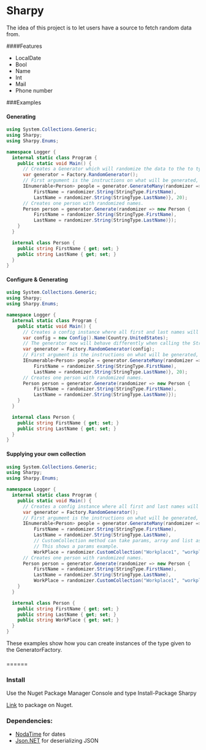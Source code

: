 # Sharpy

The idea of this project is to let users have a source to fetch random data from.

####Features

* LocalDate
* Bool
* Name
* Int
* Mail
* Phone number

###Examples
#### Generating
```C#
using System.Collections.Generic;
using Sharpy;
using Sharpy.Enums;

namespace Logger {
  internal static class Program {
    public static void Main() {
      // Creates a Generator which will randomize the data to the to type returned in the methods used.
      var generator = Factory.RandomGenerator();
      // First argument is the instructions on what will be generated, second argument is the Count of the IEnumerable.
      IEnumerable<Person> people = generator.GenerateMany(randomizer => new Person {
          FirstName = randomizer.String(StringType.FirstName),
          LastName = randomizer.String(StringType.LastName)}, 20);
      // Creates one person with randomized names.
      Person person = generator.Generate(randomizer => new Person {
          FirstName = randomizer.String(StringType.FirstName),
          LastName = randomizer.String(StringType.LastName)});
    }
  }

  internal class Person {
    public string FirstName { get; set; }
    public string LastName { get; set; }
  }
}
```
#### Configure & Generating
```C#
using System.Collections.Generic;
using Sharpy;
using Sharpy.Enums;

namespace Logger {
  internal static class Program {
    public static void Main() {
      // Creates a config instance where all first and last names will be limited to common names in the United States.
      var config = new Config().Name(Country.UnitedStates);
      // The generator now will behave differently when calling the String method  from randomizer using argument for last and first names.
      var generator = Factory.RandomGenerator(config);
      // First argument is the instructions on what will be generated, second argument is the Count of the IEnumerable.
      IEnumerable<Person> people = generator.GenerateMany(randomizer => new Person {
          FirstName = randomizer.String(StringType.FirstName),
          LastName = randomizer.String(StringType.LastName)}, 20);
      // Creates one person with randomized names.
      Person person = generator.Generate(randomizer => new Person {
          FirstName = randomizer.String(StringType.FirstName),
          LastName = randomizer.String(StringType.LastName)});
    }
  }

  internal class Person {
    public string FirstName { get; set; }
    public string LastName { get; set; }
  }
}
```
#### Supplying your own collection
```C#
using System.Collections.Generic;
using Sharpy;
using Sharpy.Enums;

namespace Logger {
  internal static class Program {
    public static void Main() {
      // Creates a config instance where all first and last names will be limited to common names in the United States.
      var generator = Factory.RandomGenerator();
      // First argument is the instructions on what will be generated, second argument is the Count of the IEnumerable.
      IEnumerable<Person> people = generator.GenerateMany(randomizer => new Person {
          FirstName = randomizer.String(StringType.FirstName),
          LastName = randomizer.String(StringType.LastName),
          // CustomCollection method can take params, array and list as argument.
          // This shows a params example.
          WorkPlace = randomizer.CustomCollection("Workplace1", "workplace2")}, 20);
      // Creates one person with randomized names.
      Person person = generator.Generate(randomizer => new Person {
          FirstName = randomizer.String(StringType.FirstName),
          LastName = randomizer.String(StringType.LastName),
          WorkPlace = randomizer.CustomCollection("Workplace1", "workplace2")});
    }
  }

  internal class Person {
    public string FirstName { get; set; }
    public string LastName { get; set; }
    public string WorkPlace { get; set; }
  }
}
```
These examples show how you can create instances of the type given to the GeneratorFactory.
####

======
### Install
Use the Nuget Package Manager Console and type Install-Package Sharpy

[Link](https://www.nuget.org/packages/Sharpy/) to package on Nuget.
### Dependencies:

* [NodaTime](https://github.com/nodatime/nodatime) for dates
* [Json.NET](https://github.com/JamesNK/Newtonsoft.Json) for deserializing JSON
